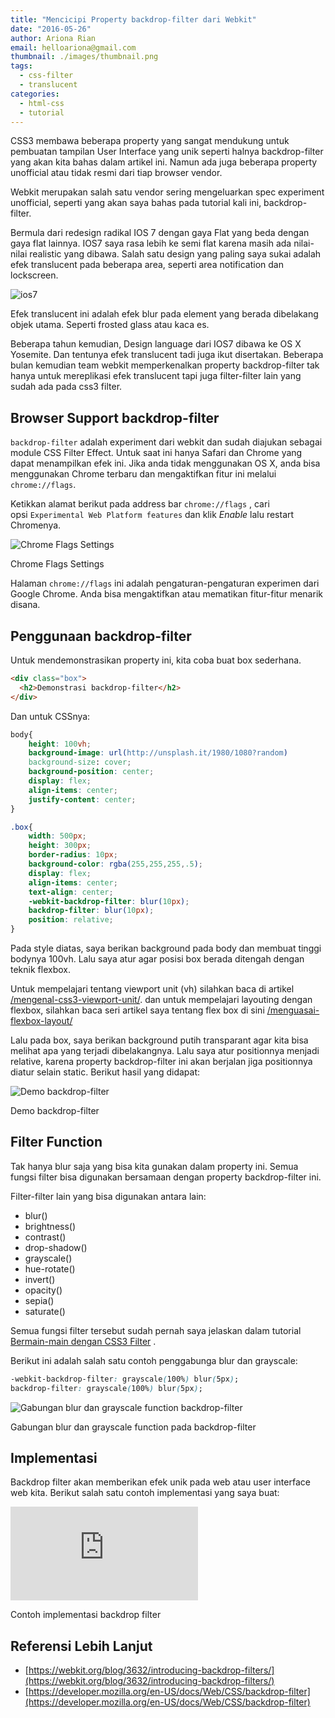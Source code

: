 ```yaml
---
title: "Mencicipi Property backdrop-filter dari Webkit"
date: "2016-05-26"
author: Ariona Rian
email: helloariona@gmail.com
thumbnail: ./images/thumbnail.png
tags: 
  - css-filter
  - translucent
categories: 
  - html-css
  - tutorial
---
```


CSS3 membawa beberapa property yang sangat mendukung untuk pembuatan tampilan User Interface yang unik seperti halnya backdrop-filter yang akan kita bahas dalam artikel ini. Namun ada juga beberapa property unofficial atau tidak resmi dari tiap browser vendor.

Webkit merupakan salah satu vendor sering mengeluarkan spec experiment unofficial, seperti yang akan saya bahas pada tutorial kali ini, backdrop-filter.

Bermula dari redesign radikal IOS 7 dengan gaya Flat yang beda dengan gaya flat lainnya. IOS7 saya rasa lebih ke semi flat karena masih ada nilai-nilai realistic yang dibawa. Salah satu design yang paling saya sukai adalah efek translucent pada beberapa area, seperti area notification dan lockscreen.

![ios7](./images/ios7.jpg)

Efek translucent ini adalah efek blur pada element yang berada dibelakang objek utama. Seperti frosted glass atau kaca es.

Beberapa tahun kemudian, Design language dari IOS7 dibawa ke OS X Yosemite. Dan tentunya efek translucent tadi juga ikut disertakan. Beberapa bulan kemudian team webkit memperkenalkan property backdrop-filter tak hanya untuk mereplikasi efek translucent tapi juga filter-filter lain yang sudah ada pada css3 filter.

## Browser Support backdrop-filter

`backdrop-filter` adalah experiment dari webkit dan sudah diajukan sebagai module CSS Filter Effect. Untuk saat ini hanya Safari dan Chrome yang dapat menampilkan efek ini. Jika anda tidak menggunakan OS X, anda bisa menggunakan Chrome terbaru dan mengaktifkan fitur ini melalui `chrome://flags`.

Ketikkan alamat berikut pada address bar `chrome://flags` , cari opsi `Experimental Web Platform features` dan klik _Enable_ lalu restart Chromenya.

![Chrome Flags Settings](./images/Screen-Shot-2016-05-25-at-10.17.28.png)

Chrome Flags Settings

Halaman `chrome://flags` ini adalah pengaturan-pengaturan experimen dari Google Chrome. Anda bisa mengaktifkan atau mematikan fitur-fitur menarik disana.

## Penggunaan backdrop-filter

Untuk mendemonstrasikan property ini, kita coba buat box sederhana.

```html
<div class="box">
  <h2>Demonstrasi backdrop-filter</h2>
</div>
```

Dan untuk CSSnya:

```css
body{
    height: 100vh;
    background-image: url(http://unsplash.it/1980/1080?random)
    background-size: cover;
    background-position: center;
    display: flex;
    align-items: center;
    justify-content: center;
}

.box{
    width: 500px;
    height: 300px;
    border-radius: 10px;
    background-color: rgba(255,255,255,.5);
    display: flex;
    align-items: center;
    text-align: center;
    -webkit-backdrop-filter: blur(10px);
    backdrop-filter: blur(10px);
    position: relative;
}
```

Pada style diatas, saya berikan background pada body dan membuat tinggi bodynya 100vh. Lalu saya atur agar posisi box berada ditengah dengan teknik flexbox.

Untuk mempelajari tentang viewport unit (vh) silahkan baca di artikel [/mengenal-css3-viewport-unit/](/mengenal-css3-viewport-unit/). dan untuk mempelajari layouting dengan flexbox, silahkan baca seri artikel saya tentang flex box di sini [/menguasai-flexbox-layout/](/menguasai-flexbox-layout/)

Lalu pada box, saya berikan background putih transparant agar kita bisa melihat apa yang terjadi dibelakangnya. Lalu saya atur positionnya menjadi relative, karena property backdrop-filter ini akan berjalan jiga positionnya diatur selain static. Berikut hasil yang didapat:

![Demo backdrop-filter](./images/preview-1.png)

Demo backdrop-filter

## Filter Function

Tak hanya blur saja yang bisa kita gunakan dalam property ini. Semua fungsi filter bisa digunakan bersamaan dengan property backdrop-filter ini.

Filter-filter lain yang bisa digunakan antara lain:

- blur()
- brightness()
- contrast()
- drop-shadow()
- grayscale()
- hue-rotate()
- invert()
- opacity()
- sepia()
- saturate()

Semua fungsi filter tersebut sudah pernah saya jelaskan dalam tutorial [Bermain-main dengan CSS3 Filter](/bermain-main-dengan-css3-filter/) .

Berikut ini adalah salah satu contoh penggabunga blur dan grayscale:

```css
-webkit-backdrop-filter: grayscale(100%) blur(5px);
backdrop-filter: grayscale(100%) blur(5px);
```

![Gabungan blur dan grayscale function backdrop-filter](./images/preview-2.png)

Gabungan blur dan grayscale function pada backdrop-filter

## Implementasi

Backdrop filter akan memberikan efek unik pada web atau user interface web kita. Berikut salah satu contoh implementasi yang saya buat:

<div class="codepen-iframe">
  <iframe src="https://codepen.io/ariona/embed/ONKpqb/" frameborder="0"></iframe>
</div>


Contoh implementasi backdrop filter

## Referensi Lebih Lanjut

- [https://webkit.org/blog/3632/introducing-backdrop-filters/](https://webkit.org/blog/3632/introducing-backdrop-filters/)
- [https://developer.mozilla.org/en-US/docs/Web/CSS/backdrop-filter](https://developer.mozilla.org/en-US/docs/Web/CSS/backdrop-filter)
